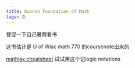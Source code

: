 ```yaml
---
title: Kunnen Foundation of Math
tags: 杂
---
```


督促一下自己暑假看书

<!--more-->

这书估计是 U of Wisc math 770 的coursenote出来的

[mathjax cheatsheet](https://jojozhuang.github.io/tutorial/mathjax-cheat-sheet-for-mathematical-notation/) 试试用这个记logic notations

